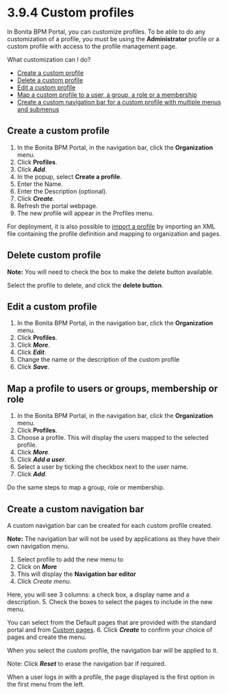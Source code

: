# 3.9.4 Custom profiles

In Bonita BPM Portal, you can customize profiles. To be able to do any customization of a profile, you must be using the **Administrator** profile or a custom profile with access to the profile management page.

What customization can I do?

* [Create a custom profile](#create)
* [Delete a custom profile](#delete)
* [Edit a custom profile](#edit)
* [Map a custom profile to a user, a group, a role or a membership](#map)
* [Create a custom navigation bar for a custom profile with multiple menus and submenus](#nav)



## Create a custom profile

1. In the Bonita BPM Portal, in the navigation bar, click the **Organization** menu.
2. Click **Profiles**.
3. Click _**Add**_.
4. In the popup, select **Create a profile**.
5. Enter the Name.
6. Enter the Description (optional).
7. Click **_Create_**.
8. Refresh the portal webpage.
9. The new profile will appear in the Profiles menu.

For deployment, it is also possible to [import a profile](/deploying-profiles-export-and-import.md) by importing an XML file containing the profile definition and mapping to organization and pages.







## Delete custom profile


**Note:** You will need to check the box to make the delete button available.


Select the profile to delete, and click the **delete button**.






## Edit a custom profile

1. In the Bonita BPM Portal, in the navigation bar, click the **Organization** menu.
2. Click **Profiles**.
3. Click _**More**_.
4. Click _**Edit**_. 
5. Change the name or the description of the custom profile
6. Click _**Save**_.



## Map a profile to users or groups, membership or role

1. In the Bonita BPM Portal, in the navigation bar, click the **Organization** menu.
2. Click **Profiles**.
3. Choose a profile. This will display the users mapped to the selected profile.
4. Click _**More**_.
5. Click _**Add a user**_.
6. Select a user by ticking the checkbox next to the user name.
7. Click _**Add**_.

Do the same steps to map a group, role or membership.






## Create a custom navigation bar

A custom navigation bar can be created for each custom profile created.

**Note:** The navigation bar will not be used by applications as they have their own navigation menu.

1. Select profile to add the new menu to
2. Click on _**More**_
3. This will display the **Navigation bar editor**
4. Click _Create menu_.

Here, you will see 3 columns: a check box, a display name and a description.
5. Check the boxes to select the pages to include in the new menu.

You can select from the Default pages that are provided with the standard portal and from [Custom pages](/custom-pages.md).
6. Click _**Create**_ to confirm your choice of pages and create the menu.

When you select the custom profile, the navigation bar will be applied to it.

Note: Click _**Reset**_ to erase the navigation bar if required.



When a user logs in with a profile, the page displayed is the first option in the first menu from the left.